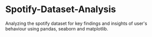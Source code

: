 # Spotify-Dataset-Analysis
Analyzing the spotify dataset for key findings and insights of user's behaviour using pandas, seaborn and matplotlib.
